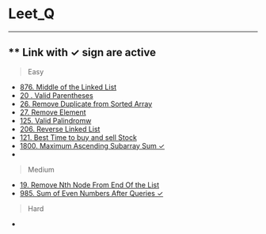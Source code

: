 # Leet_Q
------------------------------
** Link with ✓ sign are active 
------------------------------
>Easy
- [876. Middle of the Linked List](#Selection-Sort)
- [20 . Valid Parentheses](#Valid-Parentheses)
- [26. Remove Duplicate from Sorted Array](#Selection-Sort)
- [27. Remove Element](#Selection-Sort)
- [125. Valid Palindromw](#Selection-Sort)
- [206. Reverse Linked List](#Selection-Sort)
- [121. Best Time to buy and sell Stock](#Selection-Sort)
- [1800. Maximum Ascending Subarray Sum ✓](https://leetcode.com/problems/maximum-ascending-subarray-sum/discuss/2607387/Java-Solution)
- 
>Medium
- [19.  Remove Nth Node From End Of the List](#Selection-Sort)
- [985. Sum of Even Numbers After Queries ✓](https://leetcode.com/submissions/detail/805576401/)
>Hard
- 
